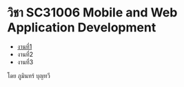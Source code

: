 <html>
  <body>
    <h1>วิชา SC31006 Mobile and Web Application Development</h1>
    <ul>
      <li><a href="work1.html">งานที่1</a></li>
      <li>งานที่2</li>
      <li>งานที่3</li>
    </ul>
    <div class="footer">โดย ภูมินทร์ บุญทวี</div>
  </body>
</html>
